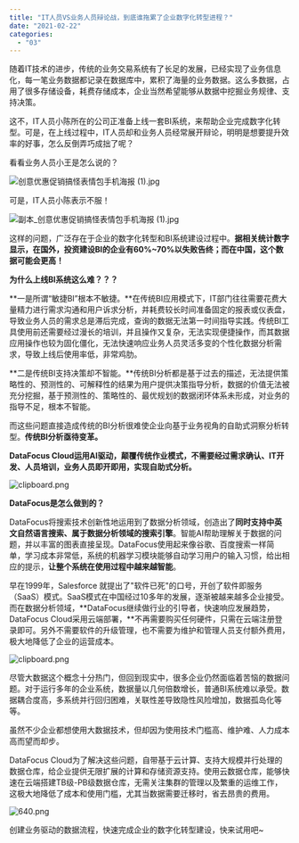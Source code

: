 ```yaml
---
title: "IT人员VS业务人员辩论战，到底谁拖累了企业数字化转型进程？"
date: "2021-02-22"
categories: 
  - "03"
---
```


随着IT技术的进步，传统的业务交易系统有了长足的发展，已经实现了业务信息化，每一笔业务数据都记录在数据库中，累积了海量的业务数据。这么多数据，占用了很多存储设备，耗费存储成本，企业当然希望能够从数据中挖掘业务规律、支持决策。

这不，IT人员小陈所在的公司正准备上线一套BI系统，来帮助企业完成数字化转型。可是，在上线过程中，IT人员却和业务人员经常展开辩论，明明是想要提升效率的好事，怎么反倒弄巧成拙了呢？

看看业务人员小王是怎么说的？

![创意优惠促销搞怪表情包手机海报 (1).jpg](images/1-jpg.jpeg)

可是，IT人员小陈表示不服！

![副本_创意优惠促销搞怪表情包手机海报 (1).jpg](images/1-jpg-1.jpeg)

这样的问题，广泛存在于企业的数字化转型和BI系统建设过程中。**据相关统计数字显示，在国外，投资建设BI的企业有60%~70%以失败告终；而在中国，这个数据可能会更高！**

**为什么上线BI系统这么难？？？**

**一是所谓“敏捷BI”根本不敏捷。**在传统BI应用模式下，IT部门往往需要花费大量精力进行需求沟通和用户诉求分析，并耗费较长时间准备固定的报表或仪表盘，导致业务人员的需求总是滞后完成，查询的数据无法第一时间指导实践。传统BI工具使用前还需要经过漫长的培训，并且操作又复杂，无法实现便捷操作，而其数据应用操作也较为固化僵化，无法快速响应业务人员灵活多变的个性化数据分析需求，导致上线后使用率低，非常鸡肋。

**二是传统BI支持决策却不智能。**传统BI分析都是基于过去的描述，无法提供策略性的、预测性的、可解释性的结果为用户提供决策指导分析，数据的价值无法被充分挖掘，基于预测性的、策略性的、最优规划的数据闭环体系未形成，对业务的指导不足，根本不智能。

而这些问题直接造成传统的BI分析很难使企业向基于业务视角的自助式洞察分析转型。**传统BI分析亟待变革。**

**DataFocus Cloud运用AI驱动，颠覆传统作业模式，不需要经过需求确认、IT开发、人员培训，业务人员即开即用，实现自助式分析。**

![clipboard.png](images/clipboard-png.png)

**DataFocus是怎么做到的？**

DataFocus将搜索技术创新性地运用到了数据分析领域，创造出了**同时支持中英文自然语言搜索、属于数据分析领域的搜索引擎**。智能AI帮助理解关于数据的问题，并以丰富的图表直接呈现。DataFocus使用起来像谷歌、百度搜索一样简单，学习成本非常低，系统的机器学习模块能够自动学习用户的输入习惯，给出相应的提示，**让整个系统在使用过程中越来越智能**。

早在1999年，Salesforce 就提出了"软件已死"的口号，开创了软件即服务（SaaS）模式。SaaS模式在中国经过10多年的发展，逐渐被越来越多企业接受。而在数据分析领域，**DataFocus继续做行业的引导者，快速响应发展趋势，DataFocus Cloud采用云端部署，**不再需要购买任何硬件，只需在云端注册登录即可。另外不需要软件的升级管理，也不需要为维护和管理人员支付额外费用，极大地降低了企业的运营成本。

![clipboard.png](images/clipboard-png-1.png)

尽管大数据这个概念十分热门，但回到现实中，很多企业仍然面临着苦恼的数据问题。对于运行多年的企业系统，数据量以几何倍数增长，普通BI系统难以承受。数据耦合度高，多系统并行回归困难，关联性差导致隐性风险增加，数据孤岛化等等。

虽然不少企业都想使用大数据技术，但却因为使用技术门槛高、维护难、人力成本高而望而却步。

DataFocus Cloud为了解决这些问题，自带基于云计算、支持大规模并行处理的数据仓库，给企业提供无限扩展的计算和存储资源支持。使用云数据仓库，能够快速在云端搭建TB级-PB级数据仓库，无需关注集群的管理以及繁重的运维工作，这极大地降低了成本和使用门槛，尤其当数据需要迁移时，省去昂贵的费用。

![640.png](images/640-png.png)

创建业务驱动的数据流程，快速完成企业的数字化转型建设，快来试用吧~
